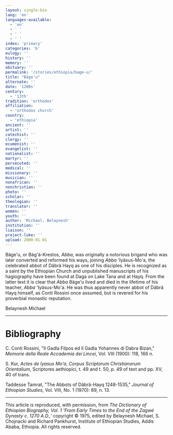 ```yaml
---
layout: single-bio
lang: 'en'
languages-available:
  - 'en'
  - ' '
  - ' '
  - ' '
index: 'primary'
categories: 'b'
eulogy: ''
history: ''
memory: ''
obituary: ''
permalink: '/stories/ethiopia/bage-u/'
title: "Bäge'u"
alternate: ''
date: '1200s'
century:
  - '13th'
tradition: 'orthodox'
affiliation:
  - 'orthodox church'
country:
  - 'ethiopia'
ancient: ''
artist: ''
catechist: ''
clergy: ''
ecumenist: ''
evangelist: ''
nationalist: ''
martyr: ''
persecuted: ''
medical: ''
missionary: ''
musician: ''
nonafrican: ''
nonchristian: ''
photo: ''
scholar: ''
theologian: ''
translator: ''
women: ''
youth: ''
author: 'Michael, Belaynesh'
institution: ''
liaison: ''
project-luke: ''
upload: 2000-01-01
---
```



B&auml;ge'u, or B&auml;g'&auml;-Krestos, *Abba*, was originally a notorious brigand who was later converted and reformed his ways, joining *Abba* 'Iyäsus-Mo'a, the celebrated abbot of Däbrä Hayq as one of his disciples. He is recognized as a saint by the Ethiopian Church and unpublished manuscripts of his hagiography have been found at Daga on Lake Tana and at Hayq. From the latter text it is clear that *Abba* Bäge'u lived and died in the lifetime of his teacher, *Abba* 'Iyäsus-Mo'a. He was thus apparently never abbot of Däbrä Hayq himself, as Conti Rossini once assumed, but is revered for his proverbial monastic reputation.

Belaynesh Michael

---

# Bibliography

C. Conti Rossini, "Il Gadla Filpos ed il Gadla Yohannes di Dabra Bizan," *Memorie della Reale Accademia dei Lincei*,  Vol. VIII (1900): 118, 166 n.

S. Kur, *Actes de Iyasus Mo'a*, *Corpus Scriptorum Christianorum Orientalium*,  Scriptores aethiopici, t. 49 and t. 50, p. 49 of text and pp. XV, 40 of trans.

Taddesse Tamrat, "The Abbots of Däbrä-Hayq 1248-1535," *Journal of Ethiopian Studies*, Vol. VIII, No. 1 (1970): 89, n. 13.

---

This article is reproduced, with permission, from *The Dictionary of Ethiopian Biography, Vol. 1 'From Early Times to the End of the Zagwé Dynasty c. 1270 A.D.,'* copyright &copy; 1975, edited by Belaynesh Michael, S. Chojnacki and Richard Pankhurst, Institute of Ethiopian Studies, Addis Ababa, Ethiopia.  All rights reserved.
